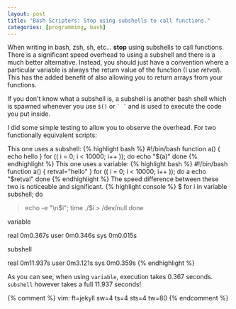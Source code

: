 ```yaml
---
layout: post
title: "Bash Scripters: Stop using subshells to call functions."
categories: [programming, bash]
---
```


When writing in bash, zsh, sh, etc... __stop__ using subshells to call functions.
There is a significant speed overhead to using a subshell and there is a much
better alternative. Instead, you should just have a convention where a
particular variable is always the return value of the function (I use _retval_).
This has the added benefit of also allowing you to return arrays from your
functions.

If you don't know what a subshell is,  a subshell is another bash shell which is
spawned whenever you use `$()` or ```` ` ` ```` and is used to execute the code
you put inside.

I did some simple testing to allow you to observe the overhead. For two
functionally equivalent scripts:

This one uses a subshell:
{% highlight bash %}
#!/bin/bash
function a() {
    echo hello
}
for (( i = 0; i < 10000; i++ )); do
    echo "$(a)"
done
{% endhighlight %}
This one uses a variable:
{% highlight bash %}
#!/bin/bash
function a() {
    retval="hello"
}
for (( i = 0; i < 10000; i++ )); do
    a
    echo "$retval"
done
{% endhighlight %}
The speed difference between these two is noticeable and significant.
{% highlight console %}
$ for i in variable subshell; do
> echo -e "\n$i"; time ./$i > /dev/null
> done

variable

real 0m0.367s
user 0m0.346s
sys 0m0.015s

subshell

real 0m11.937s
user 0m3.121s
sys 0m0.359s
{% endhighlight %}

As you can see, when using `variable`, execution takes 0.367 seconds. `subshell`
however takes a full 11.937 seconds!

{% comment %}
vim: ft=jekyll sw=4 ts=4 sts=4 tw=80
{% endcomment %}
